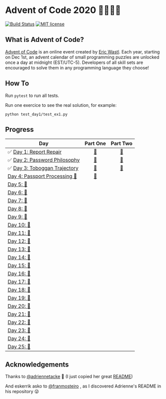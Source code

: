 # Advent of Code 2020 🎄👨‍💻🎄

[![Build Status](https://github.com/anxodio/aoc2020/workflows/build/badge.svg)](https://github.com/anxodio/aoc2020/actions)
[![MIT license](https://img.shields.io/badge/License-MIT-blue.svg)](https://opensource.org/licenses/MIT)

## What is Advent of Code?

[Advent of Code](http://adventofcode.com) is an online event created by [Eric Wastl](https://twitter.com/ericwastl). Each year, starting on Dec 1st, an advent calendar of small programming puzzles are unlocked once a day at midnight (EST/UTC-5). Developers of all skill sets are encouraged to solve them in any programming language they choose!

## How To

Run `pytest` to run all tests.

Run one exercice to see the real solution, for example:

```
python test_day1/test_ex1.py
```

## Progress

| Day                                                                                                   |                                 Part One                                 |                                 Part Two                                 |
| ----------------------------------------------------------------------------------------------------- | :----------------------------------------------------------------------: | :----------------------------------------------------------------------: |
| ✅ [Day 1: Report Repair](https://github.com/anxodio/aoc2020/tree/main/test_day1/exercise.txt)        | [🌟](https://github.com/anxodio/aoc2020/tree/main/test_day1/test_ex1.py) | [🌟](https://github.com/anxodio/aoc2020/tree/main/test_day1/test_ex2.py) |
| ✅ [Day 2: Password Philosophy](https://github.com/anxodio/aoc2020/tree/main/test_day2/exercise.txt)  | [🌟](https://github.com/anxodio/aoc2020/tree/main/test_day2/test_ex3.py) | [🌟](https://github.com/anxodio/aoc2020/tree/main/test_day2/test_ex4.py) |
| ✅ [Day 3: Toboggan Trajectory](https://github.com/anxodio/aoc2020/tree/main/test_day3/exercise.txt)  | [🌟](https://github.com/anxodio/aoc2020/tree/main/test_day3/test_ex5.py) | [🌟](https://github.com/anxodio/aoc2020/tree/main/test_day3/test_ex6.py) |
| [Day 4: Passport Processing 🚧 ](https://github.com/anxodio/aoc2020/tree/main/test_day4/exercise.txt) | [🌟](https://github.com/anxodio/aoc2020/tree/main/test_day4/test_ex7.py) |                                                                          |
| [Day 5: 🚧 ]()                                                                                        |                                                                          |                                                                          |
| [Day 6: 🚧 ]()                                                                                        |                                                                          |                                                                          |
| [Day 7: 🚧 ]()                                                                                        |                                                                          |                                                                          |
| [Day 8: 🚧 ]()                                                                                        |                                                                          |                                                                          |
| [Day 9: 🚧 ]()                                                                                        |                                                                          |                                                                          |
| [Day 10: 🚧 ]()                                                                                       |                                                                          |                                                                          |
| [Day 11: 🚧 ]()                                                                                       |                                                                          |                                                                          |
| [Day 12: 🚧 ]()                                                                                       |                                                                          |                                                                          |
| [Day 13: 🚧 ]()                                                                                       |                                                                          |                                                                          |
| [Day 14: 🚧 ]()                                                                                       |                                                                          |                                                                          |
| [Day 15: 🚧 ]()                                                                                       |                                                                          |                                                                          |
| [Day 16: 🚧 ]()                                                                                       |                                                                          |                                                                          |
| [Day 17: 🚧 ]()                                                                                       |                                                                          |                                                                          |
| [Day 18: 🚧 ]()                                                                                       |                                                                          |                                                                          |
| [Day 19: 🚧 ]()                                                                                       |                                                                          |                                                                          |
| [Day 20: 🚧 ]()                                                                                       |                                                                          |                                                                          |
| [Day 21: 🚧 ]()                                                                                       |                                                                          |                                                                          |
| [Day 22: 🚧 ]()                                                                                       |                                                                          |                                                                          |
| [Day 23: 🚧 ]()                                                                                       |                                                                          |                                                                          |
| [Day 24: 🚧 ]()                                                                                       |                                                                          |                                                                          |
| [Day 25: 🚧 ]()                                                                                       |                                                                          |                                                                          |

## Acknowledgements

Thanks to [@adriennetacke](https://github.com/adriennetacke) 🙌 (I just copied her great [README](https://github.com/adriennetacke/advent-of-code-2020/))

And eskerrik asko to [@franmosteiro](https://github.com/franmosteiro) , as I discovered Adrienne's README in his repository 😜
